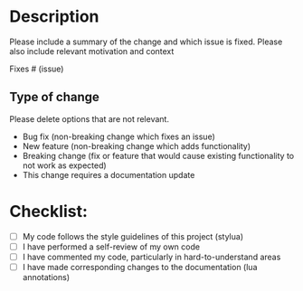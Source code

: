 # Description

Please include a summary of the change and which issue is fixed. Please also
include relevant motivation and context

Fixes # (issue)

## Type of change

Please delete options that are not relevant.

- Bug fix (non-breaking change which fixes an issue)
- New feature (non-breaking change which adds functionality)
- Breaking change (fix or feature that would cause existing functionality to not work as expected)
- This change requires a documentation update

# Checklist:

- [ ] My code follows the style guidelines of this project (stylua)
- [ ] I have performed a self-review of my own code
- [ ] I have commented my code, particularly in hard-to-understand areas
- [ ] I have made corresponding changes to the documentation (lua annotations)